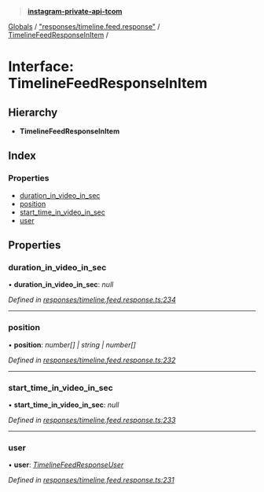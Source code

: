 > **[instagram-private-api-tcom](../README.md)**

[Globals](../README.md) / ["responses/timeline.feed.response"](../modules/_responses_timeline_feed_response_.md) / [TimelineFeedResponseInItem](_responses_timeline_feed_response_.timelinefeedresponseinitem.md) /

# Interface: TimelineFeedResponseInItem

## Hierarchy

* **TimelineFeedResponseInItem**

## Index

### Properties

* [duration_in_video_in_sec](_responses_timeline_feed_response_.timelinefeedresponseinitem.md#duration_in_video_in_sec)
* [position](_responses_timeline_feed_response_.timelinefeedresponseinitem.md#position)
* [start_time_in_video_in_sec](_responses_timeline_feed_response_.timelinefeedresponseinitem.md#start_time_in_video_in_sec)
* [user](_responses_timeline_feed_response_.timelinefeedresponseinitem.md#user)

## Properties

###  duration_in_video_in_sec

• **duration_in_video_in_sec**: *null*

*Defined in [responses/timeline.feed.response.ts:234](https://github.com/cuonglnhust/instagram-private-api-tcom/blob/3e16058/src/responses/timeline.feed.response.ts#L234)*

___

###  position

• **position**: *number[] | string | number[]*

*Defined in [responses/timeline.feed.response.ts:232](https://github.com/cuonglnhust/instagram-private-api-tcom/blob/3e16058/src/responses/timeline.feed.response.ts#L232)*

___

###  start_time_in_video_in_sec

• **start_time_in_video_in_sec**: *null*

*Defined in [responses/timeline.feed.response.ts:233](https://github.com/cuonglnhust/instagram-private-api-tcom/blob/3e16058/src/responses/timeline.feed.response.ts#L233)*

___

###  user

• **user**: *[TimelineFeedResponseUser](_responses_timeline_feed_response_.timelinefeedresponseuser.md)*

*Defined in [responses/timeline.feed.response.ts:231](https://github.com/cuonglnhust/instagram-private-api-tcom/blob/3e16058/src/responses/timeline.feed.response.ts#L231)*